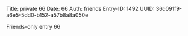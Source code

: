 Title: private 66
Date: 66
Auth: friends
Entry-ID: 1492
UUID: 36c091f9-a6e5-5dd0-b152-a57b8a8a050e

Friends-only entry 66
